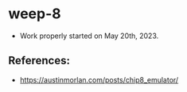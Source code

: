 # weep-8

- Work properly started on May 20th, 2023.

## References:

- https://austinmorlan.com/posts/chip8_emulator/
